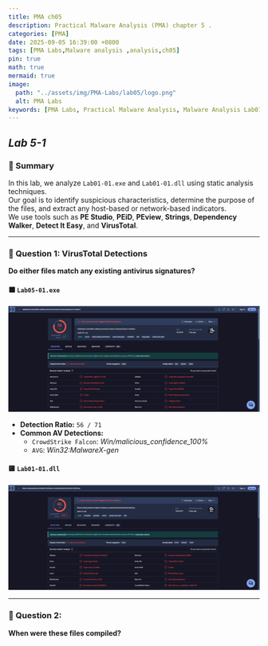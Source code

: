 ```yaml
---
title: PMA ch05
description: Practical Malware Analysis (PMA) chapter 5 .
categories: [PMA]
date: 2025-09-05 16:39:00 +0800
tags: [PMA Labs,Malware analysis ,analysis,ch05]
pin: true
math: true
mermaid: true
image:
  path: "../assets/img/PMA-Labs/lab05/logo.png"
  alt: PMA Labs
keywords: [PMA Labs, Practical Malware Analysis, Malware Analysis Lab01, Malware Analysis Lab01]
---
```


<style>
img {
  border: 0px solid transparent;
  height: auto;
}

img:hover {
  transform: scale(1.2);
  border: 2px solid #007bff; /* Blue border on hover */
  border-radius: 10px;
}
</style>


##  _Lab 5-1_

### 📝 Summary
In this lab, we analyze `Lab01-01.exe` and `Lab01-01.dll` using static analysis techniques.  
Our goal is to identify suspicious characteristics, determine the purpose of the files, and extract any host-based or network-based indicators.  
We use tools such as **PE Studio**, **PEiD**, **PEview**, **Strings**, **Dependency Walker**, **Detect It Easy**, and **VirusTotal**.

---

### 📍 Question 1: VirusTotal Detections

**Do either files match any existing antivirus signatures?**

#### ⬛ `Lab05-01.exe`
![Lab01-01.exe](../assets/img/PMA-Labs/lab01/q1-lab1-.exe.png)

- **Detection Ratio:** `56 / 71`
- **Common AV Detections:**
  - `CrowdStrike Falcon`: *Win/malicious_confidence_100%*
  - `AVG`: *Win32:MalwareX-gen*

#### 🟨 `Lab01-01.dll`
![Lab01-01.dll](../assets/img/PMA-Labs/lab01/q1-lab1-dll.png)



---

### 📍 Question 2: 

**When were these files compiled?**
